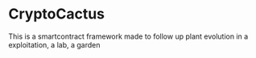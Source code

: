 # CryptoCactus
This is a smartcontract framework made to follow up plant evolution in a exploitation, a lab, a garden
